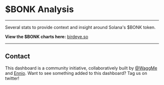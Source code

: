 # $BONK Analysis
---
Several stats to provide context and insight around Solana's $BONK token.

**View the $BONK charts here:** [birdeye.so](https://birdeye.so/token/DezXAZ8z7PnrnRJjz3wXBoRgixCa6xjnB7YaB1pPB263)

---
## Contact
This dashboard is a community initiative, collaboratively built by [@WaggMe](https://twitter.com/WaggMe) and [Ennio](https://twitter.com/ennio_nasca).
Want to see something added to this dashboard? Tag us on twitter!